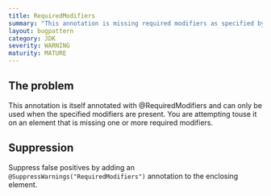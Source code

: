 ```yaml
---
title: RequiredModifiers
summary: "This annotation is missing required modifiers as specified by its @RequiredModifiers annotation"
layout: bugpattern
category: JDK
severity: WARNING
maturity: MATURE
---
```


<!--
*** AUTO-GENERATED, DO NOT MODIFY ***
To make changes, edit the @BugPattern annotation or the explanation in docs/bugpattern.
-->

## The problem
This annotation is itself annotated with @RequiredModifiers and can only be used when the specified modifiers are present. You are attempting touse it on an  element that is missing one or more required modifiers.

## Suppression
Suppress false positives by adding an `@SuppressWarnings("RequiredModifiers")` annotation to the enclosing element.
